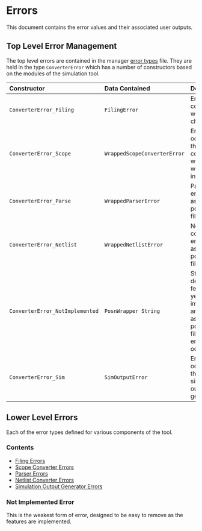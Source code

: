 # Errors
This document contains the error values and their associated user outputs.

## Top Level Error Management
The top level errors are contained in the manager [error types](../../src/Manager/Types/Error.hs) file.
They are held in the type `ConverterError` which has a number of constructors based on the modules of the simulation tool.

| Constructor | Data Contained | Description |
| :---------- | :------------- | :---------- |
| `ConverterError_Filing` | `FilingError` | Errors concerned with file checking. |
| `ConverterError_Scope` | `WrappedScopeConverterError` | Errors occuring in the scope converter, wrapped with position information. |
| `ConverterError_Parse` | `WrappedParserError` | Parsing errors (with associated position in file). |
| `ConverterError_Netlist` | `WrappedNetlistError` | Netlist conversion errors (with associated position in file). |
| `ConverterError_NotImplemented` | `PosnWrapper String` | String with details of the feature not yet implemented and associated positon in file where error occured. |
| `ConverterError_Sim` | `SimOutputError` | Errors that occur within the simulation output generator. |

## Lower Level Errors
Each of the error types defined for various components of the tool.

### Contents
- [Filing Errors](Errors/Filing.md)
- [Scope Converter Errors](Errors/Scope.md)
- [Parser Errors](Errors/Parser.md)
- [Netlist Converter Errors](Errors/Netlister.md)
- [Simulation Output Generator Errors](Errors/Sim.md)

### Not Implemented Error
This is the weakest form of error, designed to be easy to remove as the features are implemented.
